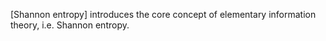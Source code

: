 [Shannon entropy] introduces the core concept of elementary information theory, 
i.e. Shannon entropy.
